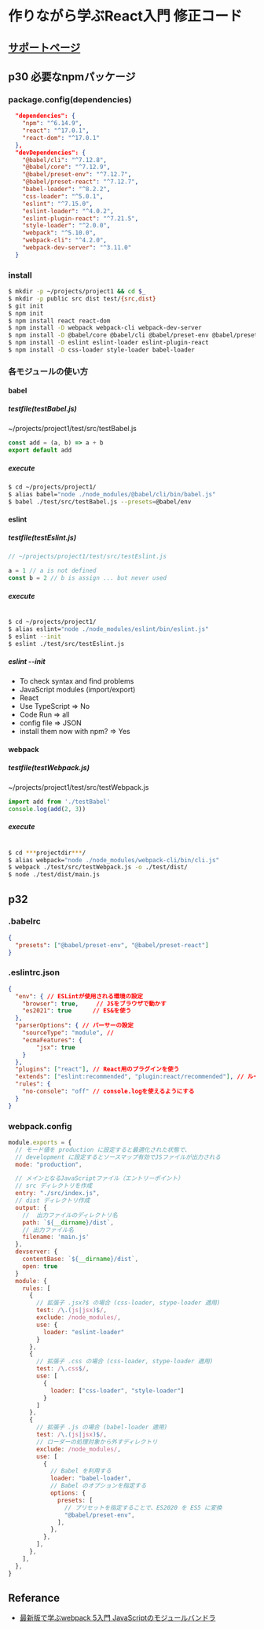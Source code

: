 # 作りながら学ぶReact入門 修正コード

## [サポートページ](https://github.com/yuumi3/react_book)


## p30 必要なnpmパッケージ

### package.config(dependencies)

```json
  "dependencies": {
    "npm": "^6.14.9",
    "react": "^17.0.1",
    "react-dom": "^17.0.1"
  },
  "devDependencies": {
    "@babel/cli": "^7.12.8",
    "@babel/core": "^7.12.9",
    "@babel/preset-env": "^7.12.7",
    "@babel/preset-react": "^7.12.7",
    "babel-loader": "^8.2.2",
    "css-loader": "^5.0.1",
    "eslint": "^7.15.0",
    "eslint-loader": "^4.0.2",
    "eslint-plugin-react": "^7.21.5",
    "style-loader": "^2.0.0",
    "webpack": "^5.10.0",
    "webpack-cli": "^4.2.0",
    "webpack-dev-server": "^3.11.0"
  }

```
### install

```sh 
$ mkdir -p ~/projects/project1 && cd $_
$ mkdir -p public src dist test/{src,dist}
$ git init
$ npm init 
$ npm install react react-dom
$ npm install -D webpack webpack-cli webpack-dev-server
$ npm install -D @babel/core @babel/cli @babel/preset-env @babel/preset-react
$ npm install -D eslint eslint-loader eslint-plugin-react
$ npm install -D css-loader style-loader babel-loader
```

### 各モジュールの使い方

#### babel

##### testfile(testBabel.js)

~/projects/project1/test/src/testBabel.js

```js
const add = (a, b) => a + b
export default add
```
##### execute

```sh
$ cd ~/projects/project1/
$ alias babel="node ./node_modules/@babel/cli/bin/babel.js"
$ babel ./test/src/testBabel.js --presets=@babel/env
```

#### eslint

##### testfile(testEslint.js)

```js
// ~/projects/project1/test/src/testEslint.js

a = 1 // a is not defined 
const b = 2 // b is assign ... but never used

```

##### execute

```sh

$ cd ~/projects/project1/
$ alias eslint="node ./node_modules/eslint/bin/eslint.js"
$ eslint --init
$ eslint ./test/src/testEslint.js

```
##### eslint --init

- To check syntax and find problems
- JavaScript modules (import/export)
- React
- Use TypeScript => No
- Code Run => all
- config file => JSON
- install them now with npm?  => Yes

#### webpack

##### testfile(testWebpack.js)

~/projects/project1/test/src/testWebpack.js

```js
import add from './testBabel'
console.log(add(2, 3))
```

##### execute

```sh

$ cd ***projectdir***/
$ alias webpack="node ./node_modules/webpack-cli/bin/cli.js"
$ webpack ./test/src/testWebpack.js -o ./test/dist/
$ node ./test/dist/main.js

```

## p32

### .babelrc

```json
{
  "presets": ["@babel/preset-env", "@babel/preset-react"]
}
```

### .eslintrc.json



```json
{
  "env": { // ESLintが使用される環境の設定
    "browser": true,     // JSをブラウザで動かす
    "es2021": true      // ES&を使う
  },
  "parserOptions": { // パーサーの設定
    "sourceType": "module", // 
    "ecmaFeatures": {
        "jsx": true
    }
  },
  "plugins": ["react"], // React用のプラグインを使う
  "extends": ["eslint:recommended", "plugin:react/recommended"], // ルールのデフォルトを設定(ESlintのお勧めを設定している)
  "rules": {
    "no-console": "off" // console.logを使えるようにする
  }
}
```

### webpack.config

```js
module.exports = {
  // モード値を production に設定すると最適化された状態で、
  // development に設定するとソースマップ有効でJSファイルが出力される
  mode: "production",

  // メインとなるJavaScriptファイル（エントリーポイント）
  // src ディレクトリを作成
  entry: "./src/index.js",
  // dist ディレクトリ作成
  output: {
    //  出力ファイルのディレクトリ名
    path: `${__dirname}/dist`,
    // 出力ファイル名
    filename: 'main.js'
  },
  devserver: {
    contentBase: `${__dirname}/dist`,
    open: true
  }
  module: {
    rules: [
      {
        // 拡張子 .jsx?$ の場合 (css-loader, stype-loader 適用)
        test: /\.(js|jsx)$/,
        exclude: /node_modules/,
        use: {
          loader: "eslint-loader"
        }
      },
      {
        // 拡張子 .css の場合 (css-loader, stype-loader 適用)
        test: /\.css$/,
        use: [
          {
            loader: ["css-loader", "style-loader"]
          }
        ]
      },  
      {
        // 拡張子 .js の場合 (babel-loader 適用)
        test: /\.(js|jsx)$/,
        // ローダーの処理対象から外すディレクトリ
        exclude: /node_modules/,
        use: [
          {
            // Babel を利用する
            loader: "babel-loader",
            // Babel のオプションを指定する
            options: {
              presets: [
                // プリセットを指定することで、ES2020 を ES5 に変換
                "@babel/preset-env",
              ],
            },
          },
        ],
      },
    ],
  },
}
```


## Referance

- [最新版で学ぶwebpack 5入門 JavaScriptのモジュールバンドラ](https://ics.media/entry/12140/)